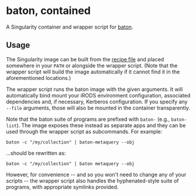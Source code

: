 # baton, contained

A Singularity container and wrapper script for
[baton](wtsi-npg.github.io/baton).

## Usage

The Singularity image can be built from the [recipe file](baton.def) and
placed somewhere in your `PATH` or alongside the wrapper script. (Note
that the wrapper script will build the image automatically if it cannot
find it in the aforementioned locations.)

The wrapper script runs the baton image with the given arguments. It
will automatically bind mount your iRODS environment configuration,
associated dependencies and, if necessary, Kerberos configuration. If
you specify any `--file` arguments, those will also be mounted in the
container transparently.

Note that the baton suite of programs are prefixed with `baton-` (e.g.,
`baton-list`). The image exposes these instead as separate apps and they
can be used through the wrapper script as subcommands. For example:

    baton -c "/my/collection" | baton-metaquery --obj

...should be rewritten as:

    baton -c "/my/collection" | baton metaquery --obj

However, for convenience -- and so you won't need to change any of your
scripts -- the wrapper script also handles the hyphenated-style suite of
programs, with appropriate symlinks provided.
